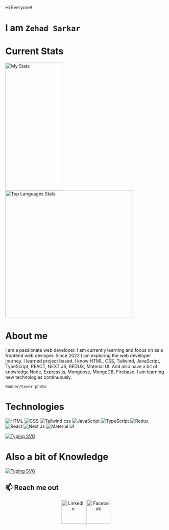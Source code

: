 <!-- Greatings -->
Hi Everyone! 

# I am `Zehad Sarkar`

# Current Stats
<div>
<!--Another stats-->
<img  width="60%" height="400px" src="https://github-readme-stats.vercel.app/api?username=Md-Zehad-Sarkar&show_icons=true&theme=radical" alt="My Stats" />

<!-- Languages Card Stats -->
<img height="400px" src="https://github-readme-stats.vercel.app/api/top-langs/?username=Md-Zehad-Sarkar&layout=pie" alt="Top Languages Stats"/>
</div>


# About me
I am a passionate web developer. I am currently learning and focus on as a frontend web devloper. Since 2022 I am exploring the web developer journey. I learned project based. I know HTML, CSS, Tailwind, JavaScript, TypeScript, REACT, NEXT JS, REDUX, Material UI. And also have a bit of knowledge Node, Express js, Mongoose, MongoDB, Firebase. I am learning new technologies continuously.

`Banner/Cover photo`

# Technologies
<img src="https://i.ibb.co/sqg0QLr/HTML.png" alt="HTML"/>
<img src="https://i.ibb.co/cckn5qQ/css.png" alt="CSS"/>
<img src="https://i.ibb.co/87x3SFd/tailwind.png" alt="Tailwind css"/>
<img src="https://i.ibb.co/Js4fRST/Java-Script.png" alt="JavaScript"/>
<img src="" alt="TypeScript"/>
<img src="https://i.ibb.co/dDY5Bwn/redux.png" alt="Redux"/>
<img src="https://i.ibb.co/8cssGZ0/react.png" alt="React"/>
<img src="" alt="Next Js"/>
<img src="https://i.ibb.co/fDVKswy/material-ui.png" alt="Material UI"/>

<a href="https://git.io/typing-svg"><img src="https://readme-typing-svg.demolab.com?font=Fira+Code&weight=600&size=24&pause=1000&color=141DD2EB&random=false&width=435&height=60&lines=HTML+CSS+Tailwind+JavaScript+;TypeScript+React+NextJS+Redux;Material+UI" alt="Typing SVG" /></a>

# Also a bit of Knowledge
<a href="https://git.io/typing-svg"><img src="https://readme-typing-svg.demolab.com?font=Fira+Code&weight=600&size=24&pause=1000&color=141DD2EB&random=false&width=435&height=60&lines=Node+Express+Mongoose%2C+MongoDB" alt="Typing SVG" /></a>

<!-- ...................................................................................................................................................................... -->
## :mailbox: Reach me out

<p align="center">
    <a href="https://www.linkedin.com/in/r-a-zehad-sarkar-developer/">
        <img height="75" src="https://i.ibb.co/pL0PV5d/Linkedin.png" alt="LinkedIn">
    </a>
    <a href="https://www.facebook.com/Eng.zehadsarkar/">
        <img height="75" src="https://i.ibb.co/xmX1BtV/Facebook.png" alt="Facebook">
    </a>
</p>

